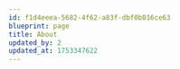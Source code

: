 ```yaml
---
id: f1d4eeea-5682-4f62-a83f-dbf0b016ce63
blueprint: page
title: About
updated_by: 2
updated_at: 1753347622
---
```

